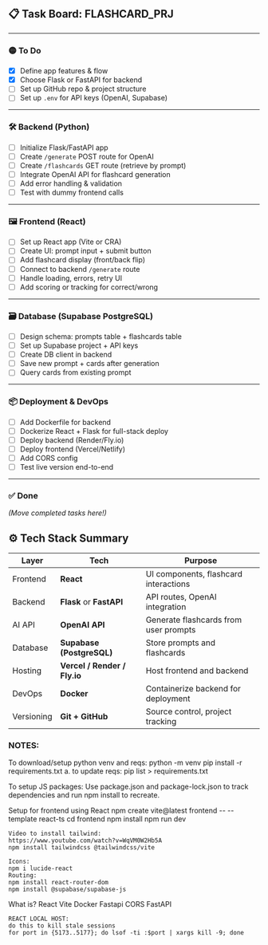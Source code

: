## 📋 Task Board: FLASHCARD_PRJ

---

### 🟡 To Do

- [x] Define app features & flow
- [x] Choose Flask or FastAPI for backend
- [ ] Set up GitHub repo & project structure
- [ ] Set up `.env` for API keys (OpenAI, Supabase)

---

### 🛠 Backend (Python)

- [ ] Initialize Flask/FastAPI app
- [ ] Create `/generate` POST route for OpenAI
- [ ] Create `/flashcards` GET route (retrieve by prompt)
- [ ] Integrate OpenAI API for flashcard generation
- [ ] Add error handling & validation
- [ ] Test with dummy frontend calls

---

### 🖼 Frontend (React)

- [ ] Set up React app (Vite or CRA)
- [ ] Create UI: prompt input + submit button
- [ ] Add flashcard display (front/back flip)
- [ ] Connect to backend `/generate` route
- [ ] Handle loading, errors, retry UI
- [ ] Add scoring or tracking for correct/wrong

---

### 🗃 Database (Supabase PostgreSQL)

- [ ] Design schema: prompts table + flashcards table
- [ ] Set up Supabase project + API keys
- [ ] Create DB client in backend
- [ ] Save new prompt + cards after generation
- [ ] Query cards from existing prompt

---

### 📦 Deployment & DevOps

- [ ] Add Dockerfile for backend
- [ ] Dockerize React + Flask for full-stack deploy
- [ ] Deploy backend (Render/Fly.io)
- [ ] Deploy frontend (Vercel/Netlify)
- [ ] Add CORS config
- [ ] Test live version end-to-end

---

### ✅ Done

_(Move completed tasks here!)_



## ⚙️ Tech Stack Summary

| Layer      | Tech                      | Purpose                                  |
|------------|---------------------------|-------------------------------------------|
| Frontend   | **React**                 | UI components, flashcard interactions     |
| Backend    | **Flask** or **FastAPI**  | API routes, OpenAI integration            |
| AI API     | **OpenAI API**            | Generate flashcards from user prompts     |
| Database   | **Supabase (PostgreSQL)** | Store prompts and flashcards              |
| Hosting    | **Vercel / Render / Fly.io** | Host frontend and backend              |
| DevOps     | **Docker**                | Containerize backend for deployment       |
| Versioning | **Git + GitHub**          | Source control, project tracking          |


### NOTES:
To download/setup python venv and reqs:
    python -m venv
    pip install -r requirements.txt
    a. to update reqs:
    pip list > requirements.txt

To setup JS packages:
    Use package.json and package-lock.json to track dependencies and run npm install to recreate.

Setup for frontend using React
    npm create vite@latest frontend -- --template react-ts
    cd frontend
    npm install
    npm run dev

    Video to install tailwind: 
    https://www.youtube.com/watch?v=WqVM0W2Hb5A
    npm install tailwindcss @tailwindcss/vite

    Icons:
    npm i lucide-react
    Routing: 
    npm install react-router-dom
    npm install @supabase/supabase-js

    

What is?
    React
    Vite
    Docker
    Fastapi
    CORS
    FastAPI

    REACT LOCAL HOST:
    do this to kill stale sessions
    for port in {5173..5177}; do lsof -ti :$port | xargs kill -9; done